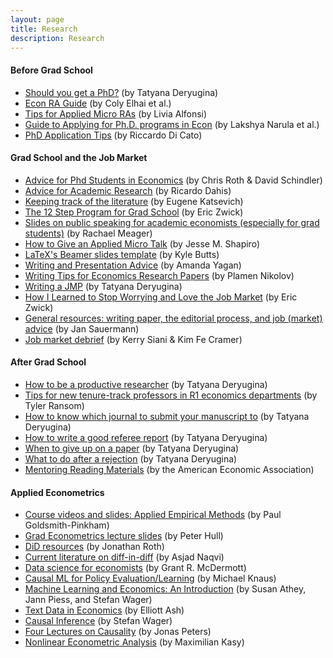 ```yaml
---
layout: page
title: Research
description: Research
---
```



#### Before Grad School
* <a href="https://tatyana-57116.medium.com/should-you-get-a-phd-1625c175cc1">Should you get a PhD?</a> (by Tatyana Deryugina)
* <a href="https://raguide.github.io">Econ RA Guide</a> (by Coly Elhai et al.)
* <a href="https://www.dropbox.com/s/eej9n1ywknlzcu6/Applied%20Tips%20for%20Applied%20Micro%20RAs.pdf?dl=0">Tips for Applied Micro RAs</a> (by Livia Alfonsi)
* <a href="https://twitter.com/logwithbasee/status/1406924226393612295?s=20">Guide to Applying for Ph.D. programs in Econ</a> (by Lakshya Narula et al.)
* <a href="https://riccardodicato.wordpress.com/2021/04/23/phd_application_tips/">PhD Application Tips</a> (by Riccardo Di Cato)

#### Grad School and the Job Market
* <a href="https://sites.google.com/view/econgradadvice/">Advice for Phd Students in Economics</a> (by Chris Roth & David Schindler)
* <a href="http://www.ricardodahis.com/files/papers/Dahis_Advice_Research.pdf">Advice for Academic Research</a> (by Ricardo Dahis)
* <a href="https://ekatsevi.github.io/literature/">Keeping track of the literature</a> (by Eugene Katsevich)
* <a href="http://www.ericzwick.com/public_goods/twelve_steps.pdf">The 12 Step Program for Grad School</a> (by Eric Zwick)
* <a href="https://mfr.osf.io/render?url=https%3A%2F%2Fosf.io%2Fd8wm9%2Fdownload">Slides on public speaking for academic economists (especially for grad students)</a> (by Rachael Meager)
* <a href="https://www.brown.edu/Research/Shapiro/pdfs/applied_micro_slides.pdf">How to Give an Applied Micro Talk</a> (by Jesse M. Shapiro)
* <a href="https://github.com/kylebutts/templates/blob/master/latex-slides/slides.tex">LaTeX's Beamer slides template</a> (by Kyle Butts)
* <a href="https://sites.google.com/site/amandayagan/writingadvice?authuser=0">Writing and Presentation Advice</a> (by Amanda Yagan)
* <a href="https://www.iza.org/publications/dp/15057">Writing Tips for Economics Research Papers</a> (by Plamen Nikolov)
* <a href="https://twitter.com/TDeryugina/status/1428353535414992914?s=20">Writing a JMP</a> (by Tatyana Deryugina)
* <a href="http://www.ericzwick.com/public_goods/love_the_market.pdf">How I Learned to Stop Worrying and Love the Job Market</a> (by Eric Zwick)
* <a href="https://statatexblog.com/useful-links/">General resources: writing paper, the editorial process, and job (market) advice</a> (by Jan Sauermann)
* <a href="https://www.kimfecramer.com/public-goods">Job market debrief</a> (by Kerry Siani & Kim Fe Cramer)

#### After Grad School
* <a href="https://blog.academicsequitur.com/2019/03/18/how-to-be-a-productive-researcher/">How to be a productive researcher</a> (by Tatyana Deryugina)
* <a href="https://tyleransom.medium.com/tips-for-new-tenure-track-professors-in-r1-economics-departments-fa2e9977d09c0">Tips for new tenure-track professors in R1 economics departments</a> (by Tyler Ransom)
* <a href="https://blog.academicsequitur.com/2019/02/17/how-to-pick-which-journal-to-submit-your-manuscript-to/">How to know which journal to submit your manuscript to</a> (by Tatyana Deryugina)
* <a href="https://blog.academicsequitur.com/2019/06/30/how-to-write-a-good-referee-report/">How to write a good referee report</a> (by Tatyana Deryugina)
* <a href="https://blog.academicsequitur.com/2019/03/05/when-to-give-up-on-a-paper/">When to give up on a paper</a> (by Tatyana Deryugina)
* <a href="https://blog.academicsequitur.com/2019/02/25/what-to-do-after-a-rejection/">What to do after a rejection</a> (by Tatyana Deryugina)
* <a href="https://www.aeaweb.org/about-aea/committees/cswep/mentoring/reading">Mentoring Reading Materials</a> (by the American Economic Association)

#### Applied Econometrics

* <a href="https://github.com/paulgp/applied-methods-phd">Course videos and slides: Applied Empirical Methods</a> (by Paul Goldsmith-Pinkham)
* <a href="https://about.peterhull.net/metrix">Grad Econometrics lecture slides</a> (by Peter Hull)
* <a href="https://www.jonathandroth.com/did-resources/">DiD resources</a> (by Jonathan Roth)
* <a href="https://github.com/asjadnaqvi/DiD">Current literature on diff-in-diff</a> (by Asjad Naqvi)
* <a href="https://github.com/uo-ec607">Data science for economists</a> (by Grant R. McDermott)
* <a href="https://github.com/MCKnaus/causalML-teaching">Causal ML for Policy Evaluation/Learning</a> (by Michael Knaus)
* <a href="https://www.youtube.com/playlist?list=PLxq_lXOUlvQAoWZEqhRqHNezS30lI49G-">Machine Learning and Economics: An Introduction</a> (by Susan Athey, Jann Piess, and Stefan Wager)
* <a href="https://docs.google.com/document/d/14hFLKAwllLOHD45hS_xtGA3xWirNmcV9Bt0M_PNnxhA/edit">Text Data in Economics</a> (by Elliott Ash)
* <a href="https://web.stanford.edu/~swager/stats361.pdf">Causal Inference</a> (by Stefan Wager)
* <a href="https://stat.mit.edu/news/four-lectures-causality/">Four Lectures on Causality</a> (by Jonas Peters)
* <a href="https://maxkasy.github.io/home/Nonlineareconometrics_MIT_2022/">Nonlinear Econometric Analysis</a> (by Maximilian Kasy)

